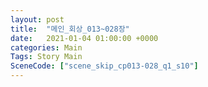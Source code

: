 ```yaml
---
layout: post
title:  "메인_회상_013~028장"
date:   2021-01-04 01:00:00 +0000
categories: Main
Tags: Story Main
SceneCode: ["scene_skip_cp013-028_q1_s10"]
---
```

